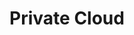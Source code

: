 ---
deprecated: true
title: Private Cloud
slug: private-cloud
excerpt: Uživatelské příručky Private Cloud
---
